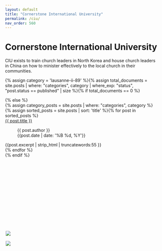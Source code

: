 ```yaml
---
layout: default
title: "Cornerstone International University"
permalink: /ciu/
nav_order: 560
---
```

<h1 class="category-title">Cornerstone International University</h1>
<p>CIU exists to train church leaders in North Korea and house church leaders in China on how to minister effectively to the local church in their communities.</p>

{% assign category = 'lausanne-ii-89' %}{% assign total_documents = site.posts | where: "categories", category | where_exp: "status", "post.status == published" | size %}{% if total_documents == 0 %}
  <figure style="position: fixed; top: 20%; left: 50%; margin-left: -250px; width: 400px;">
    <img src="{{ site.baseurl }}/assets/images/luis-and-doris-300px.png" style="display: block; margin: auto"><br>
    <img src="{{ site.baseurl }}/assets/images/staytuned.png" style="display: block; margin: auto">
  </figure>
{% else %}
  <div class="article-container">
  {% assign category_posts = site.posts | where: "categories", category %}
   {% assign sorted_posts = site.posts | sort: 'title' %}{% for post in sorted_posts %}
      <div class="article-list">
        <div class="article-category"></div>
        <div class="article-summary">
          <a href="{{ post.url | prepend: site.baseurl }}">{{ post.title }}</a><br>
          <figure class="author-date">
            <div class="author">{{ post.author }}</div>
            <div class="publication-date"><time datetime="{{post.date | date: '%F'}}">{{post.date | date: '%B %d, %Y'}}</time></div>
          </figure>
          <div class="excerpt">{{post.excerpt | strip_html | truncatewords:55 }}</div>
        </div>
      </div>
    {% endfor %}
  </div>
{% endif %}
